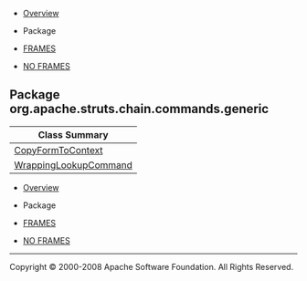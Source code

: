 -   [Overview](../../../../../../overview-summary.html.md)
-   Package

-   [FRAMES](../../../../../../index.html.md)
-   [NO FRAMES](package-summary.html.md)

Package org.apache.struts.chain.commands.generic
------------------------------------------------

| Class Summary                                       |
|-----------------------------------------------------|
| [CopyFormToContext](CopyFormToContext.html.md)         |
| [WrappingLookupCommand](WrappingLookupCommand.html.md) |

-   [Overview](../../../../../../overview-summary.html.md)
-   Package

-   [FRAMES](../../../../../../index.html.md)
-   [NO FRAMES](package-summary.html.md)

------------------------------------------------------------------------

Copyright © 2000-2008 Apache Software Foundation. All Rights Reserved.
